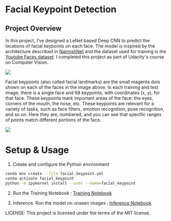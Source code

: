 
# Facial Keypoint Detection

## Project Overview

In this project, I've designed a LeNet based Deep CNN to predict the locations of facial keypoints on each face.
The model is inspired by the architecture described in [NaimishNet](https://arxiv.org/abs/1710.00977) and the dataset 
used for training is the [Youtube Faces dataset](https://www.cs.tau.ac.il/~wolf/ytfaces/).
I completed this project as part of Udacity's course on Computer Vision. 

<img src="images/key_pts_example.png" >

Facial keypoints (also called facial landmarks) are the small magenta dots shown on each of the faces in the image above. In each training and test image, there is a single face and 68 keypoints, with coordinates (x, y), for that face. These keypoints mark important areas of the face: the eyes, corners of the mouth, the nose, etc. These keypoints are relevant for a variety of tasks, such as face filters, emotion recognition, pose recognition, and so on. Here they are, numbered, and you can see that specific ranges of points match different portions of the face.

<img src="images/landmarks_numbered.jpg" >

# Setup & Usage

1. Create and configure the Python environment

```bash
conda env create --file facial_keypoint.yml
conda activate facial_keypoint
python -m ipykernel install --user --name=facial_keypoint
```
2. Run the Training Notebook : [Training Notebook](1_Train.ipynb)

3. Inference. Run the model on unseen images : [Inference Notebook](2_Inference.ipynb)


LICENSE: This project is licensed under the terms of the MIT license.
